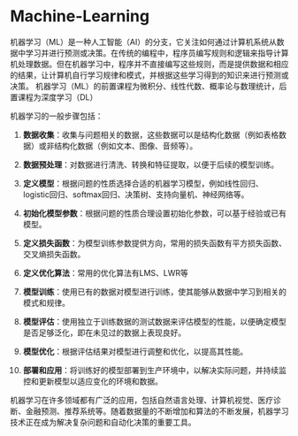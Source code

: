 # Machine-Learning
机器学习（ML）是一种人工智能（AI）的分支，它关注如何通过计算机系统从数据中学习并进行预测或决策。在传统的编程中，程序员编写规则和逻辑来指导计算机处理数据。但在机器学习中，程序并不直接编写这些规则，而是提供数据和相应的结果，让计算机自行学习规律和模式，并根据这些学习得到的知识来进行预测或决策。
机器学习（ML）的前置课程为微积分、线性代数、概率论与数理统计，后置课程为深度学习（DL）

机器学习的一般步骤包括：

1. **数据收集**：收集与问题相关的数据，这些数据可以是结构化数据（例如表格数据）或非结构化数据（例如文本、图像、音频等）。

2. **数据预处理**：对数据进行清洗、转换和特征提取，以便于后续的模型训练。

3. **定义模型**：根据问题的性质选择合适的机器学习模型，例如线性回归、logistic回归、softmax回归、决策树、支持向量机、神经网络等。

4. **初始化模型参数**：根据问题的性质合理设置初始化参数，可以基于经验或已有模型。

5. **定义损失函数**：为模型训练参数提供方向，常用的损失函数有平方损失函数、交叉熵损失函数。

6. **定义优化算法**：常用的优化算法有LMS、LWR等

7. **模型训练**：使用已有的数据对模型进行训练，使其能够从数据中学习到相关的模式和规律。

8. **模型评估**：使用独立于训练数据的测试数据来评估模型的性能，以便确定模型是否足够泛化，即在未见过的数据上表现良好。

9. **模型优化**：根据评估结果对模型进行调整和优化，以提高其性能。

10. **部署和应用**：将训练好的模型部署到生产环境中，以解决实际问题，并持续监控和更新模型以适应变化的环境和数据。

机器学习在许多领域都有广泛的应用，包括自然语言处理、计算机视觉、医疗诊断、金融预测、推荐系统等。随着数据量的不断增加和算法的不断发展，机器学习技术正在成为解决复杂问题和自动化决策的重要工具。

